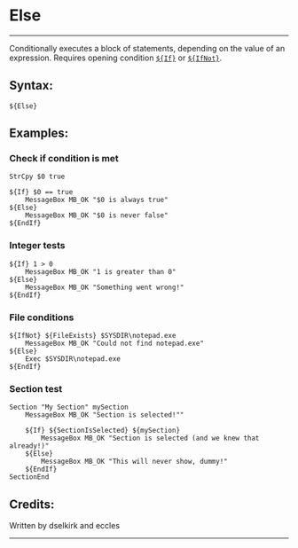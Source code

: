 # Else

---

Conditionally executes a block of statements, depending on the value of an expression. Requires opening condition [`${If}`][1] or [`${IfNot}`][2].

## Syntax:

	${Else}

## Examples:

### Check if condition is met

	StrCpy $0 true

	${If} $0 == true
		MessageBox MB_OK "$0 is always true"
	${Else}
		MessageBox MB_OK "$0 is never false"
	${EndIf}

### Integer tests

	${If} 1 > 0
		MessageBox MB_OK "1 is greater than 0"
	${Else}
		MessageBox MB_OK "Something went wrong!"
	${EndIf}

### File conditions

	${IfNot} ${FileExists} $SYSDIR\notepad.exe
		MessageBox MB_OK "Could not find notepad.exe"
	${Else}
		Exec $SYSDIR\notepad.exe
	${EndIf}

### Section test

	Section "My Section" mySection
		MessageBox MB_OK "Section is selected!""

		${If} ${SectionIsSelected} ${mySection}
			MessageBox MB_OK "Section is selected (and we knew that already!)"
		${Else}
			MessageBox MB_OK "This will never show, dummy!"
		${EndIf}
	SectionEnd

## Credits:

Written by dselkirk and eccles

---

[1]: If.md
[2]: IfNot.md